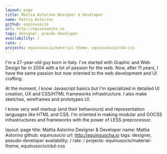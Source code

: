 ```yaml
---
layout: page
title: Mattia Astorino Designer & Developer
name: Mattia Astorino
github: equinusocio
url: http://equinsuocha.io
tags: designer, pseudo-developer
availability: /
rate: /
projects: equinusocio/material-theme, equinusocio/ckd-css
---
```


I'm a 27-year-old guy born in Italy. I've started with Graphic and Web Design far in 2004 with a lot of passion for the web. Now, after 11 years, I have the same passion but now oriented to the web development and UI crafting.

At the moment, I know Javascript basics but I'm specialized in detailed UI creation, UX and CSS/HTML frameworks infrastructure. I also make sketches, wireframes and prototypes UI.

I know very well markup (and their behaviours) and representation languages like HTML and CSS. I'm oriented in making modular and OOCSS infrastructures and frameworks with the power of LESS preprocessor.

layout: page
title: Mattia Astorino Designer & Developer
name: Mattia Astorino
github: equinusocio
url: http://equinsuocha.io
tags: designer, pseudo-developer
availability: /
rate: /
projects: equinusocio/material-theme, equinusocio/ckd-css